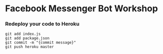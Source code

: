 # Facebook Messenger Bot Workshop

### Redeploy your code to Heroku

```
git add index.js
git add package.json
git commit -m "{commit message}"
git push heroku master
```